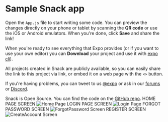 # Sample Snack app

Open the `App.js` file to start writing some code. You can preview the changes directly on your phone or tablet by scanning the **QR code** or use the iOS or Android emulators. When you're done, click **Save** and share the link!

When you're ready to see everything that Expo provides (or if you want to use your own editor) you can **Download** your project and use it with [expo cli](https://docs.expo.dev/get-started/installation/#expo-cli)).

All projects created in Snack are publicly available, so you can easily share the link to this project via link, or embed it on a web page with the `<>` button.

If you're having problems, you can tweet to us [@expo](https://twitter.com/expo) or ask in our [forums](https://forums.expo.dev/c/expo-dev-tools/61) or [Discord](https://chat.expo.dev/).

Snack is Open Source. You can find the code on the [GitHub repo](https://github.com/expo/snack).
HOME PAGE SCREEN
![Home Page](https://github.com/user-attachments/assets/a1402711-33c2-4f66-bc95-5f07f3e33bba)
LOGIN PAGE SCREEN
![Login Page](https://github.com/user-attachments/assets/710c215d-43fa-4d82-9cd8-de245d472d5f)
FORGOT PASSWORD SCREEN
![ForgotPassword Screen](https://github.com/user-attachments/assets/12d4e3b8-202e-4ff5-bca2-ad2b9c36664a)
REGISTER SCREEN
![CreateAccount Screen](https://github.com/user-attachments/assets/25ff5193-6d53-4e36-bb81-d6379873a098)
